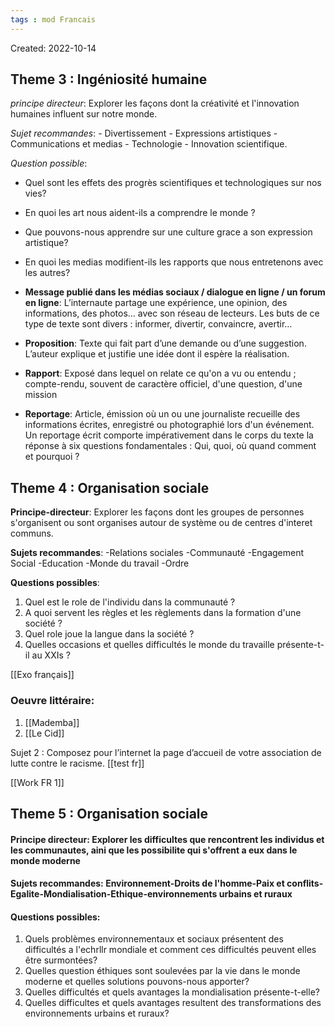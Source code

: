 ```yaml
---
tags : mod Francais
---
```

Created: 2022-10-14 

## **Theme 3 :** Ingéniosité humaine
*principe directeur*: Explorer les façons dont la créativité et l'innovation humaines influent sur notre monde.

*Sujet recommandes*: - Divertissement - Expressions artistiques - Communications et medias - Technologie - Innovation scientifique.

*Question possible*: 
- Quel sont les effets des progrès scientifiques et technologiques sur nos vies?
- En quoi les art nous aident-ils a comprendre le monde ? 
- Que pouvons-nous apprendre sur une culture grace a son expression artistique? 
- En quoi les medias modifient-ils les rapports que nous entretenons avec les autres? 

 
- **Message publié dans les médias sociaux / dialogue en ligne / un forum en ligne**: L’internaute partage une expérience, une opinion, des informations, des photos… avec son réseau de lecteurs. Les buts de ce type de texte sont divers : informer, divertir, convaincre, avertir… 
- **Proposition**: Texte qui fait part d’une demande ou d’une suggestion. L’auteur explique et justifie une idée dont il espère la réalisation. 
- **Rapport**: Exposé dans lequel on relate ce qu'on a vu ou entendu ; compte-rendu, souvent de caractère officiel, d'une question, d'une mission 
- **Reportage**: Article, émission où un ou une journaliste recueille des informations écrites, enregistré ou photographié lors d'un événement. Un reportage écrit comporte impérativement dans le corps du texte la réponse à six questions fondamentales : Qui, quoi, où quand comment et pourquoi ?

## **Theme 4 :** Organisation sociale

**Principe-directeur**: Explorer les façons dont les groupes de personnes s'organisent ou sont organises autour de système ou de centres d'interet communs.

**Sujets recommandes**: -Relations sociales -Communauté -Engagement Social -Education -Monde du travail -Ordre 

**Questions possibles**: 
1. Quel est le role de l'individu dans la communauté ? 
2. A quoi servent les règles et les règlements dans la formation d'une société ? 
3. Quel role joue la langue dans la société ?
4. Quelles occasions et quelles difficultés le monde du travaille présente-t-il au XXIs ? 

[[Exo français]] 

### Oeuvre littéraire:
1. [[Mademba]]
2. [[Le Cid]] 

Sujet 2 : Composez pour l’internet la page d’accueil de votre association de lutte contre le
racisme.
[[test fr]] 

[[Work FR 1]]  

## **Theme 5 :** Organisation sociale
#### Principe directeur: **Explorer les difficultes que rencontrent les individus et les communautes, aini que les possibilite qui s'offrent a eux dans le monde moderne**
#### Sujets recommandes: **Environnement-Droits de l'homme-Paix et conflits-Egalite-Mondialisation-Ethique-environnements urbains et ruraux**
#### Questions possibles: 
1. Quels problèmes environnementaux et sociaux présentent des difficultés a l'echrllr mondiale et comment ces difficultés peuvent elles être surmontées?
2. Quelles question éthiques sont soulevées par la vie dans le monde moderne et quelles solutions pouvons-nous apporter?
3. Quelles difficultés et quels avantages la mondialisation présente-t-elle?
4. Quelles difficultes et quels avantages resultent des transformations des environnements urbains et ruraux?